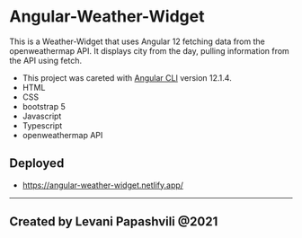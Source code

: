 # Angular-Weather-Widget

This is a Weather-Widget that uses Angular 12 fetching data from the openweathermap API. It displays city from the day, pulling information from the API using fetch. 

* This project was careted with [Angular CLI](https://github.com/angular/angular-cli) version 12.1.4.
* HTML
* CSS
* bootstrap 5
* Javascript
* Typescript
* openweathermap API

## Deployed

* https://angular-weather-widget.netlify.app/

<hr/>

## Created by Levani Papashvili @2021



